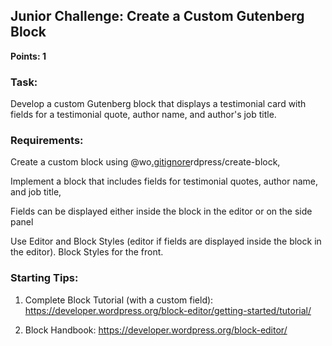 ## Junior Challenge: Create a Custom Gutenberg Block

**Points: 1**

### Task:

Develop a custom Gutenberg block that displays a testimonial card with fields for a testimonial quote, author name, and author's job title.

### Requirements:

Create a custom block using @wo[.gitignore](..%2F..%2F.gitignore)rdpress/create-block,

Implement a block that includes fields for testimonial quotes, author name, and job title,

Fields can be displayed either inside the block in the editor or on the side panel

Use Editor and Block Styles (editor if fields are displayed inside the block in the editor). Block Styles for the front.

### Starting Tips:

1. Complete Block Tutorial (with a custom field): https://developer.wordpress.org/block-editor/getting-started/tutorial/

2. Block Handbook: https://developer.wordpress.org/block-editor/